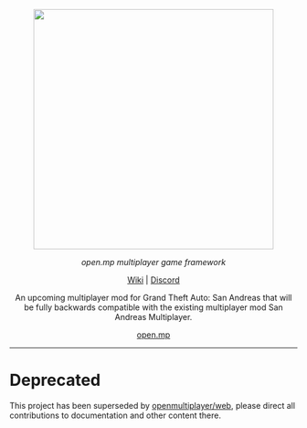 <p align="center">
  <a aria-label="Pico logo" href="https://open.mp">
    <img src="https://assets.open.mp/assets/images/assets/wordmark-light-mono.png" width="420" />
  </a>
</p>

<p align="center">
  <em>open.mp multiplayer game framework</em>
</p>

<p align="center">
  <a
    href="https://open.mp/docs"
  >Wiki</a>
  |
  <a
    href="https://discord.gg/samp"
  >Discord</a>
</p>

<p align="center">
  An upcoming multiplayer mod for Grand Theft Auto: San Andreas that will be
  fully backwards compatible with the existing multiplayer mod San Andreas
  Multiplayer.
</p>

<p align="center">
  <a href="https://www.open.mp">open.mp</a>
</p>

<hr>

# Deprecated

This project has been superseded by [openmultiplayer/web](https://github.com/openmultiplayer/web), please direct all contributions to documentation and other content there.
